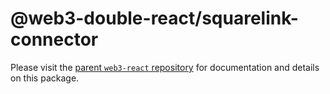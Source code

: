 # @web3-double-react/squarelink-connector

Please visit the [parent `web3-react` repository](https://github.com/NoahZinsmeister/web3-react) for documentation and details on this package.
